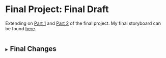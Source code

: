 # Final Project: Final Draft

<p>Extending on <a href = "https://anujasalvi.github.io/portfolio/final_proj_p1">Part 1</a> and <a href = "https://anujasalvi.github.io/portfolio/final_proj_p2">Part 2</a> of the final project. My final storyboard can be found <a href = "https://carnegiemellon.shorthandstories.com/mental-illnesses-in-graduate-students/index.html">here</a>.</p>
<details>
<summary><h2 style="display:inline-block">Final Changes</h2></summary>
<br>
  <p> 
    <br><b>Identifying as the audience for your final data story:</b><br>
    Since the test subject and the audience of my topic are students enrolled in graduate studies, my call to action is directed towards graduate students to not only start taking care of their own mental health, but to also pay attention to their friends, colleagues and fellow subordinates.
    
    <br><br><b>Narrowing the focus:</b><br>
    I initially had the approach of addressing everyone in the room for my call to action, although after my user research I thought of narrowing down my target audience to just graduate students as the people I surveyed for my user research were more interested in what they could do to help mitigate if not the issue as a whole, but at least the stigma around mental illnesses in students. 
    
    <br><br><b>Adjustments made to make it work for the audience:</b><br>
    I removed the section where I showed the demographics of the graduate students, for eg. how many percent of the students were international?, for the purposes of making the recommendations more as an umbrella solution which would be applicable to all graduate students as a community. Along with this I also added a section abpout how GPA affects mental health. Also my resources for recommendations are made more to-the-point than general advices.
    
    <br><br><b>Design decisions made:</b><br>
    While building my storyboard, I wanted to use interesting visualizations while still getting my point through the audience. I incorporated various charts from a simple bar chart to a spider chart also an alluvial diagram to catch the audiences' eye. Also having a consistent theme throughout my storyboard makes the various points addressed flow smoothly wihout feeling abrupt.
    
    <br><br><b>Additional information:</b><br>
    After many iterations to my storyboard, my final draft consists of the following flow/outline:
    
    <ul>
  <li>Introducing fellow students to the topic</li>
  <li>Causes of mental illnesses in students</li>
  <li>How does GPA affect students' mental health?</li>
  <li>Why are students exhausted?</li>
  <li>Students' satisfaction level with life</li>
  <li>Mental health services</li>
  <li>Call to Action</li>
  <li>Resources</li>
  <li>Conclusion</li>
      
</ul>
    
  </p>
</details>
